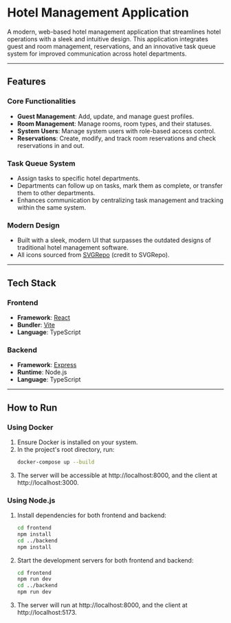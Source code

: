 # Hotel Management Application

A modern, web-based hotel management application that streamlines hotel operations with a sleek and intuitive design. This application integrates guest and room management, reservations, and an innovative task queue system for improved communication across hotel departments.

---

## Features

### Core Functionalities
- **Guest Management**: Add, update, and manage guest profiles.
- **Room Management**: Manage rooms, room types, and their statuses.
- **System Users**: Manage system users with role-based access control.
- **Reservations**: Create, modify, and track room reservations and check reservations in and out.

### Task Queue System
- Assign tasks to specific hotel departments.
- Departments can follow up on tasks, mark them as complete, or transfer them to other departments.
- Enhances communication by centralizing task management and tracking within the same system.

### Modern Design
- Built with a sleek, modern UI that surpasses the outdated designs of traditional hotel management software.
- All icons sourced from [SVGRepo](https://www.svgrepo.com) (credit to SVGRepo).

---

## Tech Stack

### Frontend
- **Framework**: [React](https://reactjs.org/)
- **Bundler**: [Vite](https://vitejs.dev/)
- **Language**: TypeScript

### Backend
- **Framework**: [Express](https://expressjs.com/)
- **Runtime**: Node.js
- **Language**: TypeScript

---

## How to Run

### Using Docker
1. Ensure Docker is installed on your system.
2. In the project's root directory, run:
	```bash
	docker-compose up --build
	```
3. The server will be accessible at http://localhost:8000, and the client at http://localhost:3000.

### Using Node.js
1. Install dependencies for both frontend and backend:
	```bash
	cd frontend
	npm install
	cd ../backend
	npm install
	```
2. Start the development servers for both frontend and backend:
	```bash
	cd frontend
	npm run dev
	cd ../backend
	npm run dev
	```
3. The server will run at http://localhost:8000, and the client at http://localhost:5173.
